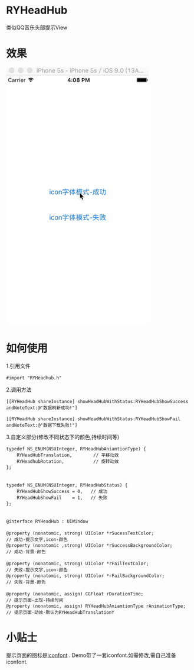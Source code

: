 # RYHeadHub

类似QQ音乐头部提示View

# 效果

![RYHeadHub](https://github.com/Resory/Images/blob/master/RYHeadHub.gif)

# 如何使用

1.引用文件<br>
``` objc
#import "RYHeadhub.h"
```
  
2.调用方法<br>
``` objc
[[RYHeadHub shareInstance] showHeadHubWithStatus:RYHeadHubShowSuccess andNoteText:@"数据刷新成功!"]
```
``` objc
[[RYHeadHub shareInstance] showHeadHubWithStatus:RYHeadHubShowFail andNoteText:@"数据下载失败!"]
```

3.自定义部分(修改不同状态下的颜色,持续时间等)
``` objc
typedef NS_ENUM(NSUInteger, RYHeadHubAniamtionType) {
    RYHeadHubTranslation,        // 平移动效
    RYHeadhubRotation,           // 旋转动效
};


typedef NS_ENUM(NSUInteger, RYHeadHubStatus) {
    RYHeadHubShowSuccess = 0,   // 成功
    RYHeadHubShowFail    = 1,   // 失败
};


@interface RYHeadHub : UIWindow

@property (nonatomic, strong) UIColor *rSucessTextColor;               // 成功-提示文字,icon-颜色
@property (nonatomic ,strong) UIColor *rSuccessBackgroundColor;        // 成功-背景-颜色

@property (nonatomic, strong) UIColor *rFailTextColor;                 // 失败-提示文字,icon-颜色
@property (nonatomic, strong) UIColor *rFailBackgroundColor;           // 失败-背景-颜色

@property (nonatomic, assign) CGFloat rDurationTime;                   // 提示页面-出现-持续时间
@property (nonatomic, assign) RYHeadHubAniamtionType rAnimationType;   // 提示页面-动效-默认为RYHeadHubTranslationY

```

# 小贴士
提示页面的图标是[iconfont](http://ued.taobao.org/blog/2013/09/icon-font-in-ios/ "关于iconfont") . Demo带了一套iconfont.如需修改,需自己准备iconfont.<br>
